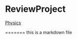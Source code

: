# ReviewProject

[Physics](https://mizimonyan.github.io/ReviewProject/0001_Physics)

=======
this is a markdown file

